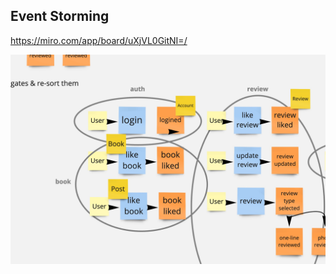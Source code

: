 ## Event Storming

https://miro.com/app/board/uXjVL0GitNI=/

![event storming](event-storming_power-clean.jpg)
